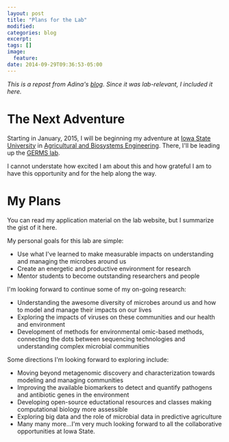 ```yaml
---
layout: post
title: "Plans for the Lab"
modified:
categories: blog
excerpt:
tags: []
image:
  feature:
date: 2014-09-29T09:36:53-05:00
---
```


*This is a repost from Adina's [blog](adina.github.io). Since it was lab-relevant, I included it here.*

# The Next Adventure

Starting in January, 2015, I will be beginning my adventure at [Iowa State University](http://www.iastate.edu/) in [Agricultural and Biosystems Engineering](http://www.abe.iastate.edu).  There, I'll be leading up the [GERMS lab](germslab.org).

I cannot understate how excited I am about this and how grateful I am to have this opportunity and for the help along the way.

# My Plans

You can read my application material on the lab website, but I summarize the gist of it here.

My personal goals for this lab are simple:

* Use what I've learned to make measurable impacts on understanding and managing the microbes around us
* Create an energetic and productive environment for research
* Mentor students to become outstanding researchers and people

I'm looking forward to continue some of my on-going research:

* Understanding the awesome diversity of microbes around us and how to model and manage their impacts on our lives
* Exploring the impacts of viruses on these communities and our health and environment
* Development of methods for environmental omic-based methods, connecting the dots between sequencing technologies and understanding complex microbial communities

Some directions I'm looking forward to exploring include:

* Moving beyond metagenomic discovery and characterization towards modeling and managing communities
* Improving the available biomarkers to detect and quantify pathogens and antibiotic genes in the environment
* Developing open-source eductational resources and classes making computational biology more assessible
* Exploring big data and the role of microbial data in predictive agriculture
* Many many more...I'm very much looking forward to all the collaborative opportunities at Iowa State.
